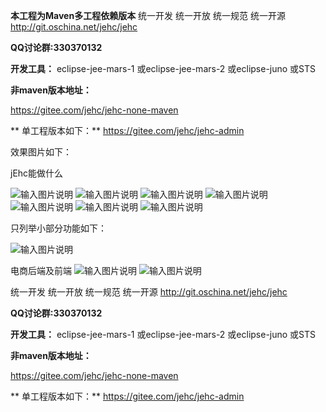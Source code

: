  **本工程为Maven多工程依赖版本** 
统一开发 统一开放 统一规范 统一开源
http://git.oschina.net/jehc/jehc

 **QQ讨论群:330370132** 

 **开发工具：** 
eclipse-jee-mars-1
或eclipse-jee-mars-2
或eclipse-juno
或STS


 **非maven版本地址：** 

https://gitee.com/jehc/jehc-none-maven

 **
单工程版本如下：** 
https://gitee.com/jehc/jehc-admin

效果图片如下：

jEhc能做什么

![输入图片说明](https://gitee.com/uploads/images/2018/0214/221558_56fb5344_1341290.png "首页默认肤色.png")
![输入图片说明](https://gitee.com/uploads/images/2018/0214/221623_0e265f2f_1341290.png "首页清爽肤色.png")
![输入图片说明](https://gitee.com/uploads/images/2018/0214/221632_b6023f25_1341290.png "首页黑色肤色.png")
![输入图片说明](https://gitee.com/uploads/images/2018/0214/221610_c319f3da_1341290.png "首页多色肤色.png")
![输入图片说明](https://gitee.com/uploads/images/2018/0214/221643_4f62ef76_1341290.png "在线设计.png")
![输入图片说明](https://gitee.com/uploads/images/2018/0214/221656_e0810ab7_1341290.png "流程管理.png")
![输入图片说明](https://gitee.com/uploads/images/2018/0214/221707_386833cc_1341290.png "授权.png")

只列举小部分功能如下：

![输入图片说明](https://gitee.com/uploads/images/2018/0214/221739_962b5dc7_1341290.png "小部分功能.png")

电商后端及前端
![输入图片说明](https://gitee.com/uploads/images/2018/0214/221719_48b84487_1341290.png "购物车.png")
![输入图片说明](https://gitee.com/uploads/images/2018/0214/221728_30787402_1341290.png "订单.png")


统一开发 统一开放 统一规范 统一开源
http://git.oschina.net/jehc/jehc

 **QQ讨论群:330370132** 

 **开发工具：** 
eclipse-jee-mars-1
或eclipse-jee-mars-2
或eclipse-juno
或STS

 **非maven版本地址：** 

https://gitee.com/jehc/jehc-none-maven

 **
单工程版本如下：** 
https://gitee.com/jehc/jehc-admin